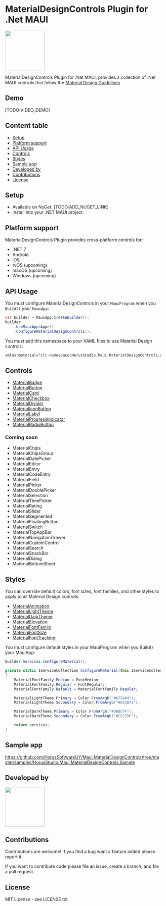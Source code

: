 # MaterialDesignControls Plugin for .Net MAUI

<img src="https://raw.githubusercontent.com/HorusSoftwareUY/MaterialDesignControlsPlugin/master/icon.png" width="128">

MaterialDesignControls Plugin for .Net MAUI, provides a collection of .Net MAUI controls that follow the [Material Design Guidelines](https://m3.material.io/)

## Demo

[TODO:VIDEO_DEMO]

## Content table
- [Setup](#setup)
- [Platform support](#platform-support)
- [API Usage](#api-usage)
- [Controls](#controls)
- [Styles](#styles)
- [Sample app](#sample-app)
- [Developed by](#developed-by)
- [Contributions](#contributions)
- [License](#license)

## Setup
* Available on NuGet: [TODO:ADD_NUGET_LINK]
* Install into your .NET MAUI project.

## Platform support
MaterialDesignControls Plugin provides cross-platform controls for:
* .NET 7
* Android
* iOS
* tvOS (upcoming)
* macOS (upcoming)
* Windows (upcoming)

## API Usage
You must configure MaterialDesignControls in your `MauiProgram` when you `Build()` your `MauiApp`:
```C#
var builder = MauiApp.CreateBuilder();
builder
    .UseMauiApp<App>()
    .ConfigureMaterialDesignControls();           
```

You must add this namespace to your XAML files to use Material Design controls:
```XML
xmlns:material="clr-namespace:HorusStudio.Maui.MaterialDesignControls;assembly=HorusStudio.Maui.MaterialDesignControls"
```

## Controls
* [MaterialBadge](docs/Controls/horusstudio.maui.materialdesigncontrols.materialbadge.md)
* [MaterialButton](docs/Controls/horusstudio.maui.materialdesigncontrols.materialbutton.md)
* [MaterialCard](docs/Controls/horusstudio.maui.materialdesigncontrols.materialcard.md)
* [MaterialCheckbox](docs/Controls/horusstudio.maui.materialdesigncontrols.materialcheckbox.md)
* [MaterialDivider](docs/Controls/horusstudio.maui.materialdesigncontrols.materialdivider.md)
* [MaterialIconButton](docs/Controls/horusstudio.maui.materialdesigncontrols.materialiconbutton.md)
* [MaterialLabel](docs/Controls/horusstudio.maui.materialdesigncontrols.materiallabel.md)
* [MaterialProgressIndicator](docs/Controls/horusstudio.maui.materialdesigncontrols.materialprogressindicator.md)
* [MaterialRadioButton](docs/Controls/horusstudio.maui.materialdesigncontrols.materialradiobutton.md)

### Coming soon
* MaterialChips
* MaterialChipsGroup
* MaterialDatePicker
* MaterialEditor
* MaterialEntry
* MaterialCodeEntry
* MaterialField
* MaterialPicker
* MaterialDoublePicker
* MaterialSelection
* MaterialTimePicker
* MaterialRating
* MaterialSlider
* MaterialSegmented
* MaterialFloatingButton
* MaterialSwitch
* MaterialTopAppBar
* MaterialNavigationDrawer
* MaterialCustomControl
* MaterialSearch
* MaterialSnackBar
* MaterialDialog
* MaterialBottomSheet

## Styles
You can override default colors, font sizes, font families, and other styles to apply to all Material Design controls:
* [MaterialAnimation](docs/Styles/horusstudio.maui.materialdesigncontrols.materialanimation.md)
* [MaterialLightTheme](docs/Styles/horusstudio.maui.materialdesigncontrols.materiallighttheme.md)
* [MaterialDarkTheme](docs/Styles/horusstudio.maui.materialdesigncontrols.materialdarktheme.md)
* [MaterialElevation](docs/Styles/horusstudio.maui.materialdesigncontrols.materialelevation.md)
* [MaterialFontFamily](docs/Styles/horusstudio.maui.materialdesigncontrols.materialfontfamily.md)
* [MaterialFontSize](docs/Styles/horusstudio.maui.materialdesigncontrols.materialfontsize.md)
* [MaterialFontTracking](docs/Styles/horusstudio.maui.materialdesigncontrols.materialfonttracking.md)

You must configure default styles in your MauiProgram when you Build() your MauiApp:
```C#
builder.Services.ConfigureMaterial();
```
```C#
private static IServiceCollection ConfigureMaterial(this IServiceCollection services)
{
    MaterialFontFamily.Medium = FontMedium;
    MaterialFontFamily.Regular = FontRegular;
    MaterialFontFamily.Default = MaterialFontFamily.Regular;

    MaterialLightTheme.Primary = Color.FromArgb("#6750A4");
    MaterialLightTheme.Secondary = Color.FromArgb("#625B71");

    MaterialDarkTheme.Primary = Color.FromArgb("#D0BCFF");
    MaterialDarkTheme.Secondary = Color.FromArgb("#CCC2DC");

    return services;
}
```

## Sample app
https://github.com/HorusSoftwareUY/Maui.MaterialDesignControls/tree/master/samples/HorusStudio.Maui.MaterialDesignControls.Sample

## Developed by
<a href="http://horus.com.uy"><img src="https://assets-global.website-files.com/64a7016392b0b7da3a8604e3/64a7016392b0b7da3a8604ed_horus.svg" width="128"></a>


## Contributions
Contributions are welcome! If you find a bug want a feature added please report it.

If you want to contribute code please file an issue, create a branch, and file a pull request.

## License 
MIT License - see LICENSE.txt
